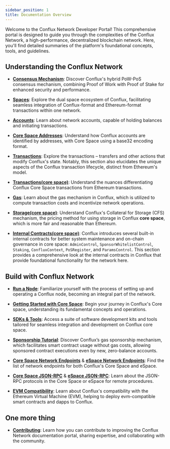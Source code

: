 ```yaml
---
sidebar_position: 1
title: Documentation Overview
---
```


Welcome to the Conflux Network Developer Portal! This comprehensive portal is designed to guide you through the complexities of the Conflux Network, a high-performance, decentralized blockchain network. Here, you'll find detailed summaries of the platform's foundational concepts, tools, and guidelines.

## **Understanding the Conflux Network**

- [**Consensus Mechanism**](./general/conflux-basics/consensus-mechanisms): Discover Conflux's hybrid PoW-PoS consensus mechanism, combining Proof of Work with Proof of Stake for enhanced security and performance.

- [**Spaces**](./general/conflux-basics/spaces):
  Explore the dual space ecosystem of Conflux, facilitating seamless integration of Conflux-format and Ethereum-format transactions within one network.

- [**Accounts**](./general/conflux-basics/accounts):
  Learn about network accounts, capable of holding balances and initiating transactions.

- [**Core Space Addresses**](./core/learn/core-space-basics/addresses):
  Understand how Conflux accounts are identified by addresses, with Core Space using a base32 encoding format.

- [**Transactions**](./general/conflux-basics/transactions):
  Explore the transactions – transfers and other actions that modify Conflux's state. Notably, this section also elucidates the unique aspects of the Conflux transaction lifecycle, distinct from Ethereum's model.

- [**Transactions(core space)**](./core/learn/core-space-basics/transaction_explain#differences-between-conflux-and-ethereum):
  Understand the nuances differentiating Conflux Core Space transactions from Ethereum transactions.

- [**Gas**](./general/conflux-basics/gas):
  Learn about the gas mechanism in Conflux, which is utilized to compute transaction costs and incentivize network operations.

- [**Storage(core space)**](./core/learn/core-space-basics/storage):
  Understand Conflux's Collateral for Storage (CFS) mechanism, the pricing method for using storage in Conflux **core space**, which is more fair and reasonable than Ethereum.

- [**Internal Contracts(core space)**](./core/learn/core-space-basics/internal-contracts/):
  Conflux introduces several built-in internal contracts for better system maintenance and on-chain governance in core space: `AdminControl`, `SponsorWhitelistControl`, `Staking`, `ConfluxContext`, `PoSRegister`, and `ParamsControl`. This section provides a comprehensive look at the internal contracts in Conflux that provide foundational functionality for the network here.

## **Build with Conflux Network**

- [**Run a Node**](./general/run-a-node/):
  Familiarize yourself with the process of setting up and operating a Conflux node, becoming an integral part of the network.

- [**Getting Started with Core Space**](./core/learn/getting-started/):
  Begin your journey in Conflux's Core space, understanding its fundamental concepts and operations.

- [**SDKs & Tools**](./category/sdks-and-tools):
  Access a suite of software development kits and tools tailored for seamless integration and development on Conflux core space.

- [**Sponsorship Tutorial**](./core/learn/core-space-basics/internal-contracts/sponsor-whitelist-control):
  Discover Conflux’s gas sponsorship mechanism, which facilitates smart contract usage without gas costs, allowing sponsored contract executions even by new, zero-balance accounts.

- [**Core Space Network Endpoints**](./core/build/sdks-and-tools/conflux_rpcs) & [**eSpace Network Endpoints**](espace/build/network-endpoints):
  Find the list of network endpoints for both Conflux's Core Space and eSpace.

- [**Core Space JSON-RPC**](./core/build/json-rpc/) & [**eSpace JSON-RPC**](./espace/build/resources/json-rpc):
  Learn about the JSON-RPC protocols in the Core Space or eSpace for remote procedures.

- [**EVM Compatibility**](./espace/build/evm-compatibility):
  Learn about Conflux's compatibility with the Ethereum Virtual Machine (EVM), helping to deploy evm-compatible smart contracts and dapps to Conflux.

## One more thing

- [**Contributing**](./general/CONTRIBUTING):
  Learn how you can contribute to improving the Conflux Network documentation portal, sharing expertise, and collaborating with the community.
